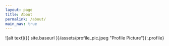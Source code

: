```yaml
---
layout: page
title: About
permalink: /about/
main_nav: true
---
```


![alt text]({{ site.baseurl }}/assets/profile_pic.jpeg "Profile Picture"){:.profile}



[GitHub]: https://github.com/kuefmz
[Website]: https://jeniferciuciukiss.com/	
